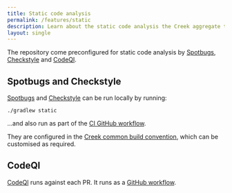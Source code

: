```yaml
---
title: Static code analysis
permalink: /features/static
description: Learn about the static code analysis the Creek aggregate template sets up for you
layout: single
---
```


The repository come preconfigured for static code analysis by [Spotbugs][spotbugs], [Checkstyle][checkstyle] and [CodeQl][codeQL].

## Spotbugs and Checkstyle

[Spotbugs][spotbugs] and [Checkstyle][checkstyle] can be run locally by running:

```
./gradlew static
```

...and also run as part of the [CI GitHub workflow][buildYml]. 

They are configured in the [Creek common build convention][commonConvention], which can be customised as required.

## CodeQl

[CodeQl][codeQL] runs against each PR. It runs as a [GitHub workflow][codeqlYml]. 

[spotbugs]: https://spotbugs.github.io/
[checkstyle]: https://checkstyle.sourceforge.io/
[codeQL]: https://codeql.github.com/
[buildYml]: https://github.com/creek-service/aggregate-template/blob/main/.github/workflows/build.yml
[codeqlYml]: https://github.com/creek-service/aggregate-template/blob/main/.github/workflows/codeql.yml
[commonConvention]: https://github.com/creek-service/aggregate-template/blob/main/buildSrc/src/main/kotlin/creek-common-convention.gradle.kts